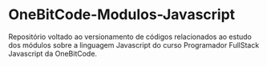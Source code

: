 # OneBitCode-Modulos-Javascript
Repositório voltado ao versionamento de códigos relacionados ao estudo dos módulos sobre a linguagem Javascript do curso Programador FullStack Javascript da OneBitCode.
